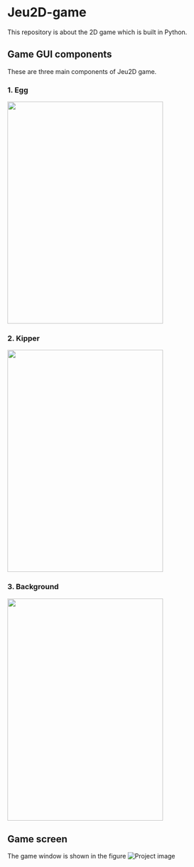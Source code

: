 # Jeu2D-game
This repository is about the 2D game which is built in Python.

## Game GUI components
These are three main components of Jeu2D game.
  ### 1. Egg
<img src="https://user-images.githubusercontent.com/74800798/157037731-aee1d05b-a34e-4572-98bd-a761cc800559.png" width="350" height="500">

  ### 2. Kipper
<img src="https://user-images.githubusercontent.com/74800798/157037737-e6dc4f2e-fab6-4f2d-8bcb-9d279df8487e.png" width="350" height="500">

  ### 3. Background
<img src="https://user-images.githubusercontent.com/74800798/157037740-a6919bb8-bf10-4aaa-8198-bfa64b60d345.jpg" width="350" height="500">

## Game screen
 The game window is shown in the figure
 ![Project image](https://user-images.githubusercontent.com/74800798/157040312-739dd017-b61c-4a1b-9aad-f974519f5d4e.jpg)

